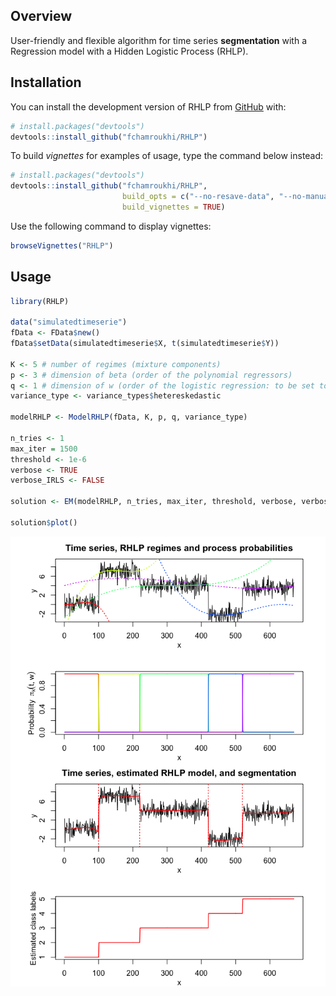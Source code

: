 
<!-- README.md is generated from README.Rmd. Please edit that file -->

## Overview

<!-- badges: start -->

<!-- badges: end -->

User-friendly and flexible algorithm for time series **segmentation**
with a Regression model with a Hidden Logistic Process (RHLP).

## Installation

You can install the development version of RHLP from
[GitHub](https://github.com/) with:

``` r
# install.packages("devtools")
devtools::install_github("fchamroukhi/RHLP")
```

To build *vignettes* for examples of usage, type the command below
instead:

``` r
# install.packages("devtools")
devtools::install_github("fchamroukhi/RHLP", 
                         build_opts = c("--no-resave-data", "--no-manual"), 
                         build_vignettes = TRUE)
```

Use the following command to display vignettes:

``` r
browseVignettes("RHLP")
```

## Usage

``` r
library(RHLP)

data("simulatedtimeserie")
fData <- FData$new()
fData$setData(simulatedtimeserie$X, t(simulatedtimeserie$Y))

K <- 5 # number of regimes (mixture components)
p <- 3 # dimension of beta (order of the polynomial regressors)
q <- 1 # dimension of w (order of the logistic regression: to be set to 1 for segmentation)
variance_type <- variance_types$hetereskedastic

modelRHLP <- ModelRHLP(fData, K, p, q, variance_type)

n_tries <- 1
max_iter = 1500
threshold <- 1e-6
verbose <- TRUE
verbose_IRLS <- FALSE

solution <- EM(modelRHLP, n_tries, max_iter, threshold, verbose, verbose_IRLS)

solution$plot()
```

<img src="man/figures/README-unnamed-chunk-5-1.png" style="display: block; margin: auto;" /><img src="man/figures/README-unnamed-chunk-5-2.png" style="display: block; margin: auto;" />
